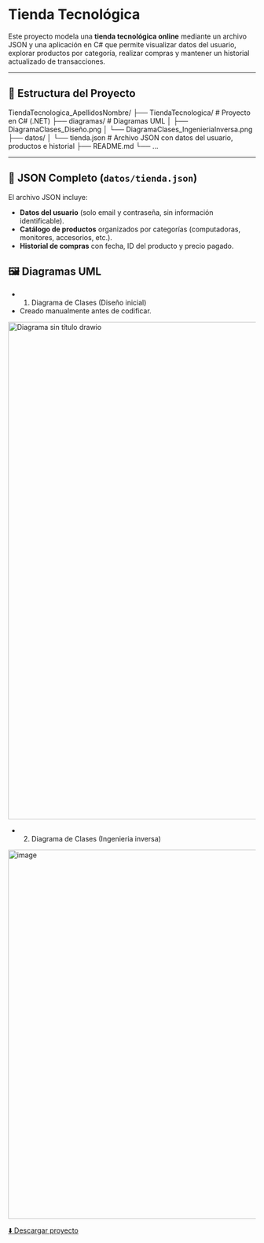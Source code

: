 # Tienda Tecnológica

Este proyecto modela una **tienda tecnológica online** mediante un archivo JSON y una aplicación en C# que permite visualizar datos del usuario, explorar productos por categoría, realizar compras y mantener un historial actualizado de transacciones.

---

## 📁 Estructura del Proyecto
TiendaTecnologica_ApellidosNombre/
├── TiendaTecnologica/ # Proyecto en C# (.NET)
├── diagramas/ # Diagramas UML
│ ├── DiagramaClases_Diseño.png
│ └── DiagramaClases_IngenieriaInversa.png
├── datos/
│ └── tienda.json # Archivo JSON con datos del usuario, productos e historial
├── README.md
└── ...

---

## 🧾 JSON Completo (`datos/tienda.json`)

El archivo JSON incluye:

- **Datos del usuario** (solo email y contraseña, sin información identificable).
- **Catálogo de productos** organizados por categorías (computadoras, monitores, accesorios, etc.).
- **Historial de compras** con fecha, ID del producto y precio pagado.


## 🖼️ Diagramas UML
- 1. Diagrama de Clases (Diseño inicial)
- Creado manualmente antes de codificar.

<img width="1181" height="1011" alt="Diagrama sin título drawio" src="https://github.com/user-attachments/assets/f6afbd51-8888-453d-a7e7-4a3a49f20656" />

- 2. Diagrama de Clases (Ingenieria inversa)
<img width="614" height="750" alt="image" src="https://github.com/user-attachments/assets/ba57f364-f0fc-4316-984d-bc21d750d881" />

[⬇️ Descargar proyecto](https://github.com/Benemerito86/2doDAM/blob/main/)

